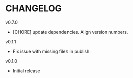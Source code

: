 # CHANGELOG

v0.7.0
- [CHORE] update dependencies. Align version numbers.

v0.1.1
- Fix issue with missing files in publish.

v0.1.0
- Initial release

